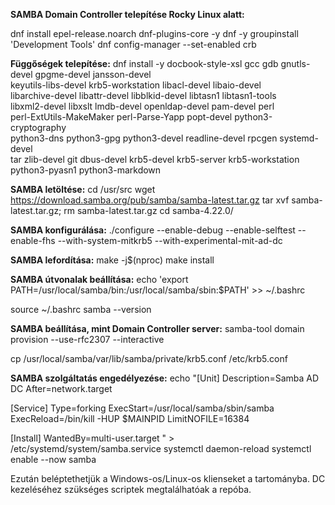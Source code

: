 **SAMBA Domain Controller telepítése Rocky Linux alatt:**

dnf install epel-release.noarch dnf-plugins-core -y
dnf -y groupinstall 'Development Tools'
dnf config-manager --set-enabled crb

**Függőségek telepítése:**
dnf install -y docbook-style-xsl gcc gdb gnutls-devel gpgme-devel jansson-devel \
      keyutils-libs-devel krb5-workstation libacl-devel libaio-devel \
      libarchive-devel libattr-devel libblkid-devel libtasn1 libtasn1-tools \
      libxml2-devel libxslt lmdb-devel openldap-devel pam-devel perl \
      perl-ExtUtils-MakeMaker perl-Parse-Yapp popt-devel python3-cryptography \
      python3-dns python3-gpg python3-devel readline-devel rpcgen systemd-devel \
      tar zlib-devel git dbus-devel krb5-devel krb5-server krb5-workstation \
      python3-pyasn1 python3-markdown

**SAMBA letöltése:**
cd /usr/src
wget https://download.samba.org/pub/samba/samba-latest.tar.gz
tar xvf samba-latest.tar.gz; rm samba-latest.tar.gz
cd samba-4.22.0/

**SAMBA konfigurálása:**
./configure --enable-debug --enable-selftest --enable-fhs --with-system-mitkrb5 --with-experimental-mit-ad-dc

**SAMBA lefordítása:**
make -j$(nproc)
make install

**SAMBA útvonalak beállítása:**
echo 'export PATH=/usr/local/samba/bin:/usr/local/samba/sbin:$PATH' >> ~/.bashrc

source ~/.bashrc
samba --version

**SAMBA beállítása, mint Domain Controller server:**
samba-tool domain provision --use-rfc2307 --interactive

cp /usr/local/samba/var/lib/samba/private/krb5.conf /etc/krb5.conf

**SAMBA szolgáltatás engedélyezése:**
echo "[Unit]
Description=Samba AD DC
After=network.target

[Service]
Type=forking
ExecStart=/usr/local/samba/sbin/samba
ExecReload=/bin/kill -HUP $MAINPID
LimitNOFILE=16384

[Install]
WantedBy=multi-user.target
" > /etc/systemd/system/samba.service
systemctl daemon-reload
systemctl enable --now samba


Ezután beléptethetjük a Windows-os/Linux-os klienseket a tartományba. DC kezeléséhez szükséges scriptek megtalálhatóak a repóba.

